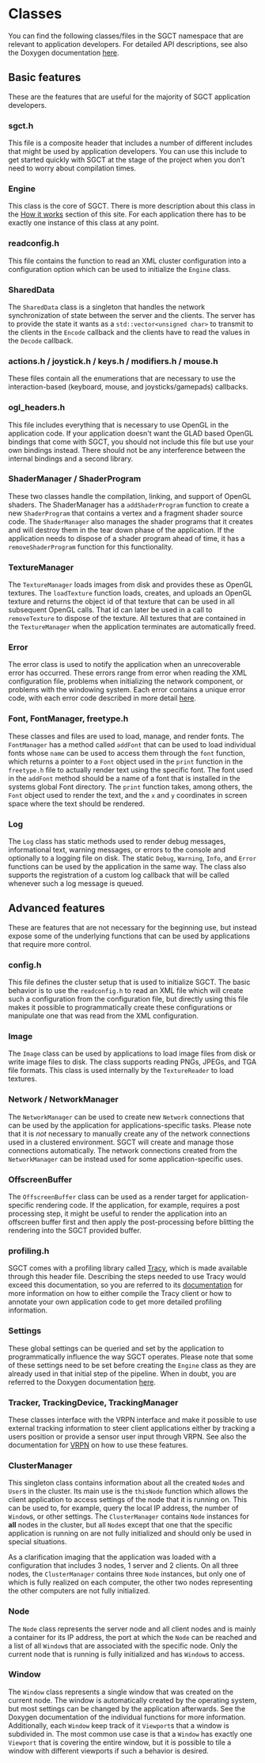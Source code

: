 # Classes
You can find the following classes/files in the SGCT namespace that are relevant to application developers.  For detailed API descriptions, see also the Doxygen documentation [here](http://weber.itn.liu.se/~alebo68/sgct/doxygen/html/index.html).

## Basic features
These are the features that are useful for the majority of SGCT application developers.

### sgct.h
This file is a composite header that includes a number of different includes that might be used by application developers.  You can use this include to get started quickly with SGCT at the stage of the project when you don't need to worry about compilation times.

### Engine
This class is the core of SGCT.  There is more description about this class in the [How it works](how-it-works) section of this site.  For each application there has to be exactly one instance of this class at any point.

### readconfig.h
This file contains the function to read an XML cluster configuration into a configuration option which can be used to initialize the `Engine` class.

### SharedData
The `SharedData` class is a singleton that handles the network synchronization of state between the server and the clients.  The server has to provide the state it wants as a `std::vector<unsigned char>` to transmit to the clients in the `Encode` callback and the clients have to read the values in the `Decode` callback.

### actions.h / joystick.h / keys.h / modifiers.h / mouse.h
These files contain all the enumerations that are necessary to use the interaction-based (keyboard, mouse, and joysticks/gamepads) callbacks.

### ogl_headers.h
This file includes everything that is necessary to use OpenGL in the application code.  If your application doesn't want the GLAD based OpenGL bindings that come with SGCT, you should not include this file but use your own bindings instead.  There should not be any interference between the internal bindings and a second library.

### ShaderManager / ShaderProgram
These two classes handle the compilation, linking, and support of OpenGL shaders.  The ShaderManager has a `addShaderProgram` function to create a new `ShaderProgram` that contains a vertex and a fragment shader source code.  The `ShaderManager` also manages the shader programs that it creates and will destroy them in the tear down phase of the application.  If the application needs to dispose of a shader program ahead of time, it has a `removeShaderProgram` function for this functionality.

### TextureManager
The `TextureManager` loads images from disk and provides these as OpenGL textures.  The `loadTexture` function loads, creates, and uploads an OpenGL texture and returns the object id of that texture that can be used in all subsequent OpenGL calls.  That id can later be used in a call to `removeTexture` to dispose of the texture.  All textures that are contained in the `TextureManager` when the application terminates are automatically freed.

### Error
The error class is used to notify the application when an unrecoverable error has occurred.  These errors range from error when reading the XML configuration file, problems when initializing the network component, or problems with the windowing system.  Each error contains a unique error code, with each error code described in more detail [here](errors).

### Font, FontManager, freetype.h
These classes and files are used to load, manage, and render fonts.  The `FontManager` has a method called `addFont` that can be used to load individual fonts whose `name` can be used to access them through the `font` function, which returns a pointer to a `Font` object used in the `print` function in the `freetype.h` file to actually render text using the specific font.  The font used in the `addFont` method should be a name of a font that is installed in the systems global Font directory.  The `print` function takes, among others, the `Font` object used to render the text, and the `x` and `y` coordinates in screen space where the text should be rendered.

### Log
The `Log` class has static methods used to render debug messages, informational text, warning messages, or errors to the console and optionally to a logging file on disk.  The static `Debug`, `Warning`, `Info`, and `Error` functions can be used by the application in the same way.  The class also supports the registration of a custom log callback that will be called whenever such a log message is queued.


## Advanced features
These are features that are not necessary for the beginning use, but instead expose some of the underlying functions that can be used by applications that require more control.

### config.h
This file defines the cluster setup that is used to initialize SGCT.  The basic behavior is to use the `readconfig.h` to read an XML file which will create such a configuration from the configuration file, but directly using this file makes it possible to programmatically create these configurations or manipulate one that was read from the XML configuration.

### Image
The `Image` class can be used by applications to load image files from disk or write image files to disk.  The class supports reading PNGs, JPEGs, and TGA file formats.  This class is used internally by the `TextureReader` to load textures.

### Network / NetworkManager
The `NetworkManager` can be used to create new `Network` connections that can be used by the application for applications-specific tasks.  Please note that it is *not* necessary to manually create any of the network connections used in a clustered environment.  SGCT will create and manage those connections automatically.  The network connections created from the `NetworkManager` can be instead used for some application-specific uses.

### OffscreenBuffer
The `OffscreenBuffer` class can be used as a render target for application-specific rendering code.  If the application, for example, requires a post processing step, it might be useful to render the application into an offscreen buffer first and then apply the post-processing before blitting the rendering into the SGCT provided buffer.

### profiling.h
SGCT comes with a profiling library called [Tracy](https://bitbucket.org/wolfpld/tracy), which is made available through this header file.  Describing the steps needed to use Tracy would exceed this documentation, so you are referred to its [documentation](https://bitbucket.org/wolfpld/tracy/downloads/tracy.pdf) for more information on how to either compile the Tracy client or how to annotate your own application code to get more detailed profiling information.

### Settings
These global settings can be queried and set by the application to programmatically influence the way SGCT operates.  Please note that some of these settings need to be set before creating the `Engine` class as they are already used in that initial step of the pipeline.  When in doubt, you are referred to the Doxygen documentation [here](http://weber.itn.liu.se/~alebo68/sgct/doxygen/html/index.html).

### Tracker, TrackingDevice, TrackingManager
These classes interface with the VRPN interface and make it possible to use external tracking information to steer client applications either by tracking a users position or provide a sensor user input through VRPN.  See also the documentation for [VRPN](https://github.com/vrpn/vrpn/wiki) on how to use these features.

### ClusterManager
This singleton class contains information about all the created `Node`s and `User`s in the cluster.  Its main use is the `thisNode` function which allows the client application to access settings of the node that it is running on.  This can be used to, for example, query the local IP address, the number of `Window`s, or other settings.  The `ClusterManager` contains `Node` instances for **all** nodes in the cluster, but all `Node`s except that one that the specific application is running on are not fully initialized and should only be used in special situations.

As a clarification imaging that the application was loaded with a configuration that includes 3 nodes, 1 server and 2 clients.  On all three nodes, the `ClusterManager` contains three `Node` instances, but only one of which is fully realized on each computer, the other two nodes representing the other computers are not fully initialized.

### Node
The `Node` class represents the server node and all client nodes and is mainly a container for its IP address, the port at which the `Node` can be reached and a list of all `Window`s that are associated with the specific node.  Only the current node that is running is fully initialized and has `Window`s to access.

### Window
The `Window` class represents a single window that was created on the current node.  The window is automatically created by the operating system, but most settings can be changed by the application afterwards.  See the Doxygen documentation of the individual functions for more information.  Additionally, each `Window` keep track of it `Viewport`s that a window is subdivided in.  The most common use case is that a `Window` has exactly one `Viewport` that is covering the entire window, but it is possible to tile a window with different viewports if such a behavior is desired.
